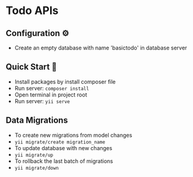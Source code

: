 # Todo APIs

## Configuration ⚙️

- Create an empty database with name 'basictodo' in database server

## Quick Start 🚀

- Install packages by install composer file
- Run server: `composer install`
- Open terminal in project root
- Run server: `yii serve`

## Data Migrations

- To create new migrations from model changes
- `yii migrate/create migration_name`
- To update database with new changes
- `yii migrate/up`
- To rollback the last batch of migrations
- `yii migrate/down`